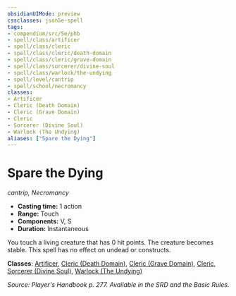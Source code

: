 ```yaml
---
obsidianUIMode: preview
cssclasses: json5e-spell
tags:
- compendium/src/5e/phb
- spell/class/artificer
- spell/class/cleric
- spell/class/cleric/death-domain
- spell/class/cleric/grave-domain
- spell/class/sorcerer/divine-soul
- spell/class/warlock/the-undying
- spell/level/cantrip
- spell/school/necromancy
classes:
- Artificer
- Cleric (Death Domain)
- Cleric (Grave Domain)
- Cleric
- Sorcerer (Divine Soul)
- Warlock (The Undying)
aliases: ["Spare the Dying"]
---
```

# Spare the Dying
*cantrip, Necromancy*  

- **Casting time:** 1 action
- **Range:** Touch
- **Components:** V, S
- **Duration:** Instantaneous

You touch a living creature that has 0 hit points. The creature becomes stable. This spell has no effect on undead or constructs.

**Classes**: [Artificer](/3-Mechanics/CLI/classes/artificer-tce.md), [Cleric (Death Domain)](/3-Mechanics/CLI/classes/cleric-death-domain.md), [Cleric (Grave Domain)](/3-Mechanics/CLI/classes/cleric-grave-domain-xge.md), [Cleric](/3-Mechanics/CLI/classes/cleric.md), [Sorcerer (Divine Soul)](/3-Mechanics/CLI/classes/sorcerer-divine-soul-xge.md), [Warlock (The Undying)](/3-Mechanics/CLI/classes/warlock-the-undying-scag.md)

*Source: Player's Handbook p. 277. Available in the SRD and the Basic Rules.*
